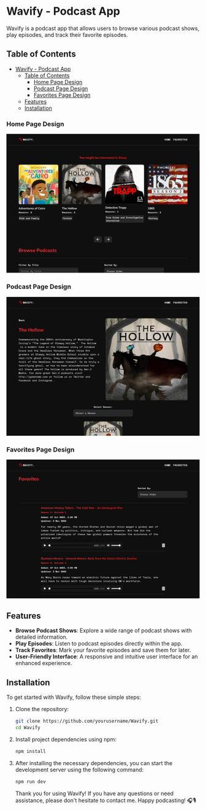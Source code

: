 # Wavify - Podcast App

Wavify is a podcast app that allows users to browse various podcast shows, play episodes, and track their favorite episodes.

## Table of Contents

- [Wavify - Podcast App](#wavify---podcast-app)
  - [Table of Contents](#table-of-contents)
    - [Home Page Design](#home-page-design)
    - [Podcast Page Design](#podcast-page-design)
    - [Favorites Page Design](#favorites-page-design)
  - [Features](#features)
  - [Installation](#installation)

### Home Page Design

![Wavify Home Design Screenshot](./public/home-page.webp)

### Podcast Page Design

![Wavify Podcast Design Screenshot](./public/podcast-show.webp)

### Favorites Page Design

![Wavify Favorites Design Screenshot](./public/favorites.webp)

## Features

- **Browse Podcast Shows**: Explore a wide range of podcast shows with detailed information.
- **Play Episodes**: Listen to podcast episodes directly within the app.
- **Track Favorites**: Mark your favorite episodes and save them for later.
- **User-Friendly Interface**: A responsive and intuitive user interface for an enhanced experience.

## Installation

To get started with Wavify, follow these simple steps:

1. Clone the repository:

   ```bash
   git clone https://github.com/yourusername/Wavify.git
   cd Wavify
   ```

2. Install project dependencies using npm:

   ```bash
   npm install
   ```

3. After installing the necessary dependencies, you can start the development server using the following command:

   ```bash
   npm run dev
   ```

   Thank you for using Wavify! If you have any questions or need assistance, please don't hesitate to contact me. Happy podcasting! 🎧🎙️
